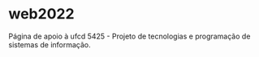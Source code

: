 # web2022
Página de apoio à ufcd 5425 - Projeto de tecnologias e programação de sistemas de informação.
